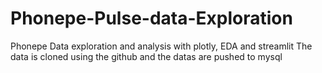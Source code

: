 # Phonepe-Pulse-data-Exploration
Phonepe Data exploration and analysis with plotly, EDA and  streamlit
The data is cloned using the github and the datas are pushed to mysql
